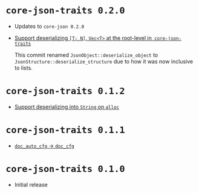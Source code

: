# `core-json-traits 0.2.0`

- Updates to `core-json 0.2.0`
- [Support deserializing `[T; N]`, `Vec<T>` at the root-level in` core-json-traits`](https://github.com/kayabaNerve/core-json/commit/2bb8623c889b88fac748cc8fc7b13d7b352c232c)

  This commit renamed `JsonObject::deserialize_object` to
  `JsonStructure::deserialize_structure` due to how it was now inclusive to
  lists.

# `core-json-traits 0.1.2`

- [Support deserializing into `String` on `alloc`](https://github.com/kayabaNerve/core-json/commit/0107bc97c25ddd3e8abe356f693c687750269b2d)

# `core-json-traits 0.1.1`

- [`doc_auto_cfg` -> `doc_cfg`](https://github.com/kayabaNerve/core-json/commit/775367b8b4ad040ed9973af6f504ceb192683f0a)

# `core-json-traits 0.1.0`

- Initial release
